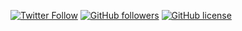 [![Twitter Follow](https://img.shields.io/twitter/follow/Bacon_Space.svg?style=social?style=flat-square)](http://twitter.com/Bacon_Space)
[![GitHub followers](https://img.shields.io/github/followers/TheBaconSpace.svg?style=social&label=Follow)]()
[![GitHub license](https://img.shields.io/github/license/mashape/apistatus.svg?style=flat-square)]()
